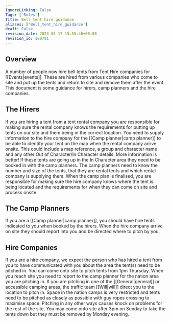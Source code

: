 ```yaml
---
IgnoreLinking: False
Tags: ['Rules']
Title: Bell tent hire guidance
aliases: ['Bell_tent_hire_guidance']
draft: False
revision_date: 2023-05-17 15:55:46+00:00
revision_id: 100791
---
```


## Overview
A number of people now hire bell tents from Tent Hire companies for [[Events|events]]. These are hired from various companies who come to site and put up the tents and return to site and remove them after the event. This document is some guidance for hirers, camp planners and the hire companies.
## The Hirers
If you are hiring a tent from a tent rental company you are responsible for making sure the rental company knows the requirements for putting up tents on our site and them being in the correct location.
You need to supply information to the hire company for the [[Camp planner|camp planner]] to be able to identify your tent on the map when the rental company arrive onsite. This could include a map reference, a group and character name and any other Out of Character/In Character details. More information is better!
If these tents are going up in the In Character area they need to be booked in with the camp planners. The camp planners need to know the number and size of the tents, that they are rental tents and which rental company is supplying them.
When the camp plan is finalised, you are responsible for making sure the hire company knows where the tent is being located and the requirements for when they can come on site and process onsite.
## The Camp Planners
If you are a [[Camp planner|camp planner]], you should have hire tents indicated to you when booked by the hirers. 
When the hire company arrive on site they should report into you and be directed where to pitch by you.
## Hire Companies
If you are a hire company, we expect the person who has hired a tent from you to have communicated with you about the area the tent(s) need to be pitched in.
You can come onto site to pitch tents from 1pm Thursday. When you reach site you need to report to the camp planner for the nation area you are pitching in. If you are pitching in one of the [[General|general]] or accessible camping areas, the traffic team [[Will|will]] direct you to the location to pitch in.
Space in the nation camps is very restricted and tents need to be pitched as closely as possible with guy ropes crossing to maximise space. Pitching in any other ways causes knock on problems for the rest of the site.
You may come onto site after 3pm on Sunday to take the tents down but they must be removed by Monday evening.